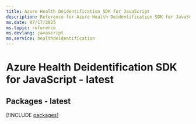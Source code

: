 ```yaml
---
title: Azure Health Deidentification SDK for JavaScript
description: Reference for Azure Health Deidentification SDK for JavaScript
ms.date: 07/17/2025
ms.topic: reference
ms.devlang: javascript
ms.service: healthdeidentification
---
```

# Azure Health Deidentification SDK for JavaScript - latest
## Packages - latest
[!INCLUDE [packages](health-deidentification-index.md)]